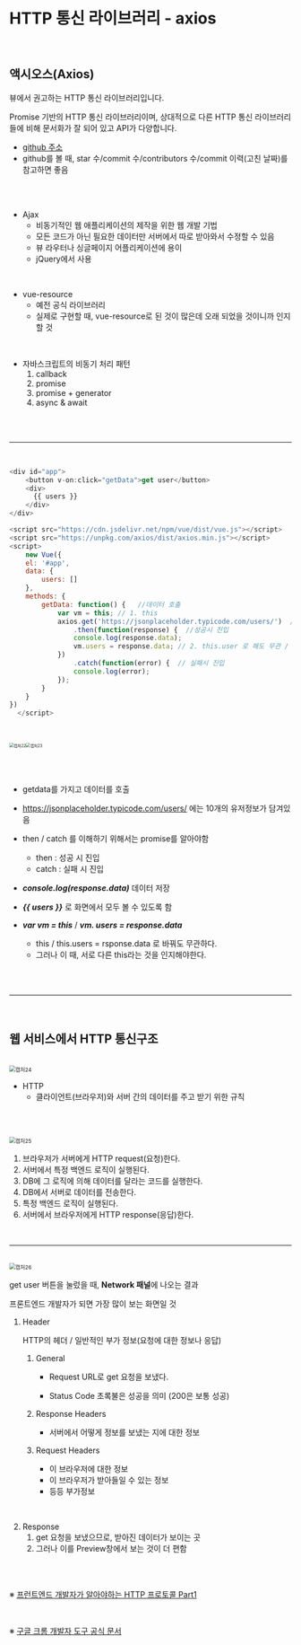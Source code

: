 # HTTP 통신 라이브러리 - axios

<br>

## 액시오스(Axios)

뷰에서 권고하는 HTTP 통신 라이브러리입니다.

Promise 기반의 HTTP 통신 라이브러리이며, 상대적으로 다른 HTTP 통신 라이브러리들에 비해 문서화가 잘 되어 있고 API가 다양합니다.

+ [github 주소](https://github.com/axios/axios) 
+ github를 볼 때, star 수/commit 수/contributors 수/commit 이력(고친 날짜)를 참고하면 좋음

<br><br>

+ Ajax
  + 비동기적인 웹 애플리케이션의 제작을 위한 웹 개발 기법
  + 모든 코드가 아닌 필요한 데이터만 서버에서 따로 받아와서 수정할 수 있음
  + 뷰 라우터나 싱글페이지 어플리케이션에 용이
  + jQuery에서 사용

<br>

+ vue-resource
  + 예전 공식 라이브러리
  + 실제로 구현할 때, vue-resource로 된 것이 많은데 오래 되었을 것이니까 인지할 것

<br>

+ 자바스크립트의 비동기 처리 패턴
  1. callback
  2. promise
  3. promise + generator
  4. async & await

<br><br>

-----

<br>

```javascript
<div id="app">
    <button v-on:click="getData">get user</button>
    <div>
      {{ users }}
    </div>
</div>

<script src="https://cdn.jsdelivr.net/npm/vue/dist/vue.js"></script>
<script src="https://unpkg.com/axios/dist/axios.min.js"></script>
<script>
    new Vue({
    el: '#app',
    data: {
        users: []
    },
    methods: {
        getData: function() {   //데이터 호출
            var vm = this; // 1. this
            axios.get('https://jsonplaceholder.typicode.com/users/')  //10개의 유저정보를 받아오는 것
                .then(function(response) {  //성공시 진입
                console.log(response.data);
                vm.users = response.data; // 2. this.user 로 해도 무관 / 그러나 this가 서로 다른 것을 가리키는 것을 알아야함
            })
                .catch(function(error) {  // 실패시 진입
                console.log(error);
            });
        }
    }
})
  </script>
```

<br>

<img src="./캡처22.PNG" alt="캡처22" style="zoom:50%;" /><img src="./캡처23.PNG" alt="캡처23" style="zoom:50%;" />

<br><br>

+ getdata를 가지고 데이터를 호출
+ https://jsonplaceholder.typicode.com/users/ 에는 10개의 유저정보가 담겨있음

+ then / catch 를 이해하기 위해서는 promise를 알아야함
  + then : 성공 시 진입
  + catch : 실패 시 진입
+ **_console.log(response.data)_** 데이터 저장
+ **_{{ users }}_** 로 화면에서 모두 볼 수 있도록 함
+ **_var vm = this_** / **_vm. users = response.data_**
  + this / this.users = rsponse.data 로 바꿔도 무관하다.
  + 그러나 이 때, 서로 다른 this라는 것을 인지해야한다.

<br>

<br>

-----

<br>

## 웹 서비스에서 HTTP 통신구조

<br>

<img src="./캡처24.PNG" alt="캡처24" style="zoom: 67%;" />

<br>

+ HTTP
  + 클라이언트(브라우저)와 서버 간의 데이터를 주고 받기 위한 규칙

<br><br>

<img src="./캡처25.PNG" alt="캡처25" style="zoom: 67%;" />

<br>

1. 브라우저가 서버에게 HTTP request(요청)한다.
2. 서버에서 특정 백엔드 로직이 실행된다.
3. DB에 그 로직에 의해 데이터를 달라는 코드를 실행한다.
4. DB에서 서버로 데이터를 전송한다.
5. 특정 백엔드 로직이 실행된다.
6. 서버에서 브라우저에게 HTTP response(응답)한다.

<br>

-----

<br>

<img src="./캡처26.PNG" alt="캡처26" style="zoom: 67%;" />

<br>

get user 버튼을 눌렀을 때, **Network 패널**에 나오는 결과

프론트엔드 개발자가 되면 가장 많이 보는 화면일 것

1. Header

   HTTP의 헤더 / 일반적인 부가 정보(요청에 대한 정보나 응답)

   1. General

      + Request URL로 get 요청을 보냈다.

      + Status Code 초록불은 성공을 의미 (200은 보통 성공)

   2. Response Headers

      + 서버에서 어떻게 정보를 보냈는 지에 대한 정보

   3. Request Headers

      + 이 브라우저에 대한 정보
      + 이 브라우저가 받아들일 수 있는 정보
      + 등등 부가정보

<br>

2. Response
   1. get 요청을 보냈으므로, 받아진 데이터가 보이는 곳
   2. 그러나 이를 Preview창에서 보는 것이 더 편함

<br><br>

※ [프런트엔드 개발자가 알아야하는 HTTP 프로토콜 Part1](https://joshua1988.github.io/web-development/http-part1/ )

<br>

※ [구글 크롬 개발자 도구 공식 문서](https://developers.google.com/web/tools/chrome-devtools/)



